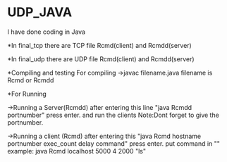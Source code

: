 # UDP_JAVA
I have done coding in Java

*In final_tcp
there are TCP file Rcmd(client) and Rcmdd(server)

*In final_udp
there are UDP file Rcmd(client) and Rcmdd(server)


*Compiling and testing
 For compiling
->javac filename.java
filename is Rcmd or Rcmdd

*For Running

->Running a Server(Rcmdd)
after entering this line "java Rcmdd portnumber" press enter.
and run the clients
Note:Dont forget to give the portnumber.


->Running a client (Rcmd)
after entering this "java Rcmd hostname portnumber exec_count delay command" press enter.
  put command in "" example:  java Rcmd localhost 5000 4 2000 "ls"


